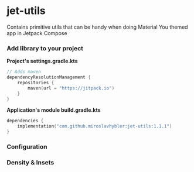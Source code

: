 # jet-utils

Contains primitive utils that can be handy when doing Material You themed app in Jetpack Compose

### Add library to your project

**Project's settings.gradle.kts**
```kotlin
// Adds maven 
dependencyResolutionManagement {
    repositories {
        maven(url = "https://jitpack.io")
    }
}
```

**Application's module build.gradle.kts**
```kotlin
dependencies {
    implementation("com.github.miroslavhybler:jet-utils:1.1.1")
}
```

### Configuration


### Density & Insets